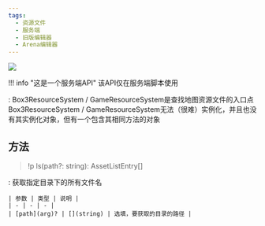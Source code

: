 ```yaml
---
tags:
  - 资源文件
  - 服务端
  - 旧版编辑器
  - Arena编辑器
---
```


<a href="https://github.com/qndm"><img src="https://img.shields.io/badge/%E8%B4%A1%E7%8C%AE%E8%80%85-qndm-blue"></img></a>

!!! info "这是一个服务端API"
    该API仅在服务端脚本使用

:   <docs-def>Box3ResourceSystem</docs-def> / <docs-def>GameResourceSystem</docs-def>是查找地图资源文件的入口点  
    <docs-def>Box3ResourceSystem</docs-def> / <docs-def>GameResourceSystem</docs-def>无法（很难）实例化，并且也没有其实例化对象，但有一个包含其相同方法的对象[](resources)

## 方法
> !p ls(path?: string): AssetListEntry[]

:   获取指定目录下的所有文件名

    | 参数 | 类型 | 说明 |
    | - | - | - |
    | [path](arg)? | [](string) | 选填，要获取的目录的路径 |


